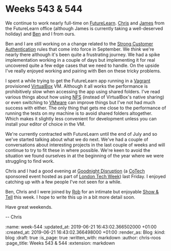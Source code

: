 Weeks 543 & 544
===============

We continue to work nearly full-time on [FutureLearn][futurelearn]. [Chris][chris-lowis] and [James][james-mead] from the FutureLearn office (although James is currently taking a well-deserved holiday) and [Ben][ben-griffiths] and I from ours.

Ben and I are still working on a change related to the [Strong Customer Authentication][sca] rules that come into force in September. We _think_ we're nearly there although it's been quite a frustrating journey. We had a spike implementation working in a couple of days but implementing it for real uncovered quite a few edge cases that we need to handle. On the upside I've really enjoyed working and pairing with Ben on these tricky problems.

I spent a while trying to get the FutureLearn app running in a [Vagrant][vagrant] provisioned [VirtualBox][virtualbox] VM. Although it all works the performance is prohibitively slow when accessing the app using shared folders. I've read various things about how using [NFS][nfs] (instead of VirtualBox's native sharing) or even switching to [VMware][vmware] can improve things but I've not had much success with either. The only thing that gets me close to the performance of running the tests on my machine is to avoid shared folders altogether. Which makes it slightly less convenient for development unless you can install your editor of choice in the VM.

We're currently contracted with FutureLearn until the end of July and so we've started talking about what we do next. We've had a couple of conversations about interesting projects in the last couple of weeks and will continue to try to fit these in where possible. We're keen to avoid the situation we found ourselves in at the beginning of the year where we were struggling to find work.

Chris and I had a good evening at [Goodnight Disruption][goodnight-disruption] (a [CoTech][co-tech] sponsored event hosted as part of [London Tech Week][london-tech-week]) last Friday. I enjoyed catching up with a few people I've not seen for a while.

Ben, Chris and I were joined by [Rob][rob-mckinnon] for an intimate but enjoyable [Show & Tell][show-and-tell-events] this week. I hope to write this up in a bit more detail soon.

Have great weekends.

-- Chris

[ben-griffiths]: /ben-griffiths
[chris-lowis]: /chris-lowis
[co-tech]: https://www.coops.tech/
[futurelearn]: https://www.futurelearn.com/
[goodnight-disruption]: https://attending.io/events/goodnight-disruption-2-london-tech-week
[james-mead]: /james-mead
[london-tech-week]: https://londontechweek.com/
[nfs]: https://en.wikipedia.org/wiki/Network_File_System
[rob-mckinnon]: https://github.com/robmckinnon
[sca]: https://en.wikipedia.org/wiki/Strong_customer_authentication
[show-and-tell-events]: /show-and-tell-events
[vagrant]: https://www.vagrantup.com/
[virtualbox]: https://www.virtualbox.org/
[vmware]: https://www.vmware.com/uk.html

:name: week-544
:updated_at: 2019-06-21 16:43:02.366502000 +01:00
:created_at: 2019-06-21 16:43:02.366498000 +01:00
:render_as: Blog
:kind: blog
:draft: true
:is_page: true
:written_with: markdown
:author: chris-roos
:page_title: Weeks 543 & 544
:extension: markdown
